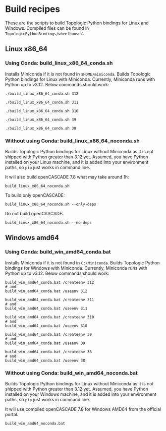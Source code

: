 # Build recipes

These are the scripts to build Topologic Python bindings for Linux and Windows.
Compiled files can be found in `TopologicPythonBindings/wheelhouse/`.


## Linux x86_64

### Using Conda: build_linux_x86_64_conda.sh

Installs Miniconda if it is not found in `$HOME/miniconda`. Builds Topologic
Python bindings for Linux with Miniconda. Currently, Miniconda runs with Python
up to v3.12. Below commands should work:

    ./build_linux_x86_64_conda.sh 312

    ./build_linux_x86_64_conda.sh 311

    ./build_linux_x86_64_conda.sh 310

    ./build_linux_x86_64_conda.sh 39

    ./build_linux_x86_64_conda.sh 38

### Without using Conda: build_linux_x86_64_noconda.sh

Builds Topologic Python bindings for Linux without Miniconda as it is not
shipped with Python greater than 3.12 yet. Assumed, you have Python installed
on your Linux machine, and it is added into your environment paths, so `pip`
just works in command line.

It will also build openCASCADE 7.8 what may take around 1h:

    build_linux_x86_64_noconda.sh

To build only openCASCADE:

    build_linux_x86_64_noconda.sh --only-deps

Do not build openCASCADE:

    build_linux_x86_64_noconda.sh --no-deps


## Windows amd64

### Using Conda: build_win_amd64_conda.bat

Installs Miniconda if it is not found in `C:\Miniconda`. Builds Topologic Python
bindings for Windows with Miniconda. Currently, Miniconda runs with Python up to
v3.12. Below commands should work:

    build_win_amd64_conda.bat /createenv 312
    # and
    build_win_amd64_conda.bat /useenv 312

    build_win_amd64_conda.bat /createenv 311
    # and
    build_win_amd64_conda.bat /useenv 311

    build_win_amd64_conda.bat /createenv 310
    # and
    build_win_amd64_conda.bat /useenv 310

    build_win_amd64_conda.bat /createenv 39
    # and
    build_win_amd64_conda.bat /useenv 39

    build_win_amd64_conda.bat /createenv 38
    # and
    build_win_amd64_conda.bat /useenv 38


### Without using Conda: build_win_amd64_noconda.bat

Builds Topologic Python bindings for Linux without Miniconda as it is not
shipped with Python greater than 3.12 yet. Assumed, you have Python installed
on your Windows machine, and it is added into your environment paths, so `pip`
just works in command line.

It will use compiled openCASCADE 7.8 for Windows AMD64 from the official portal.

    build_win_amd64_noconda.bat
